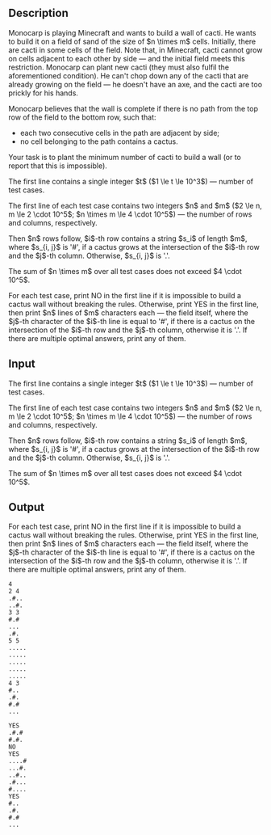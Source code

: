 ## Description

<div><p>Monocarp is playing Minecraft and wants to build a wall of cacti. He wants to build it on a field of sand of the size of $n \times m$ cells. Initially, there are cacti in some cells of the field. <span class="tex-font-style-bf">Note that, in Minecraft, cacti cannot grow on cells adjacent to each other by side — and the initial field meets this restriction</span>. Monocarp can plant new cacti (they must also fulfil the aforementioned condition). He can't chop down any of the cacti that are already growing on the field — he doesn't have an axe, and the cacti are too prickly for his hands.</p><p>Monocarp believes that the wall is complete if there is no path from the top row of the field to the bottom row, such that: </p><ul> <li> each two consecutive cells in the path are adjacent by side; </li><li> no cell belonging to the path contains a cactus. </li></ul><p>Your task is to plant the minimum number of cacti to build a wall (or to report that this is impossible).</p></div><div class="input-specification"><p>The first line contains a single integer $t$ ($1 \le t \le 10^3$)&nbsp;— number of test cases.</p><p>The first line of each test case contains two integers $n$ and $m$ ($2 \le n, m \le 2 \cdot 10^5$; $n \times m \le 4 \cdot 10^5$)&nbsp;— the number of rows and columns, respectively.</p><p>Then $n$ rows follow, $i$-th row contains a string $s_i$ of length $m$, where $s_{i, j}$ is '<span class="tex-font-style-tt">#</span>', if a cactus grows at the intersection of the $i$-th row and the $j$-th column. Otherwise, $s_{i, j}$ is '<span class="tex-font-style-tt">.</span>'.</p><p>The sum of $n \times m$ over all test cases does not exceed $4 \cdot 10^5$.</p></div><div class="output-specification"><p>For each test case, print <span class="tex-font-style-tt">NO</span> in the first line if it is impossible to build a cactus wall without breaking the rules. Otherwise, print <span class="tex-font-style-tt">YES</span> in the first line, then print $n$ lines of $m$ characters each&nbsp;— the field itself, where the $j$-th character of the $i$-th line is equal to '<span class="tex-font-style-tt">#</span>', if there is a cactus on the intersection of the $i$-th row and the $j$-th column, otherwise it is '<span class="tex-font-style-tt">.</span>'. If there are multiple optimal answers, print any of them.</p></div>

## Input

<p>The first line contains a single integer $t$ ($1 \le t \le 10^3$)&nbsp;— number of test cases.</p><p>The first line of each test case contains two integers $n$ and $m$ ($2 \le n, m \le 2 \cdot 10^5$; $n \times m \le 4 \cdot 10^5$)&nbsp;— the number of rows and columns, respectively.</p><p>Then $n$ rows follow, $i$-th row contains a string $s_i$ of length $m$, where $s_{i, j}$ is '<span class="tex-font-style-tt">#</span>', if a cactus grows at the intersection of the $i$-th row and the $j$-th column. Otherwise, $s_{i, j}$ is '<span class="tex-font-style-tt">.</span>'.</p><p>The sum of $n \times m$ over all test cases does not exceed $4 \cdot 10^5$.</p>

## Output

<p>For each test case, print <span class="tex-font-style-tt">NO</span> in the first line if it is impossible to build a cactus wall without breaking the rules. Otherwise, print <span class="tex-font-style-tt">YES</span> in the first line, then print $n$ lines of $m$ characters each&nbsp;— the field itself, where the $j$-th character of the $i$-th line is equal to '<span class="tex-font-style-tt">#</span>', if there is a cactus on the intersection of the $i$-th row and the $j$-th column, otherwise it is '<span class="tex-font-style-tt">.</span>'. If there are multiple optimal answers, print any of them.</p>





```input1|2,3,4,9,10,11,12,13,14
4
2 4
.#..
..#.
3 3
#.#
...
.#.
5 5
.....
.....
.....
.....
.....
4 3
#..
.#.
#.#
...
```




```output1
YES
.#.#
#.#.
NO
YES
....#
...#.
..#..
.#...
#....
YES
#..
.#.
#.#
...
```


